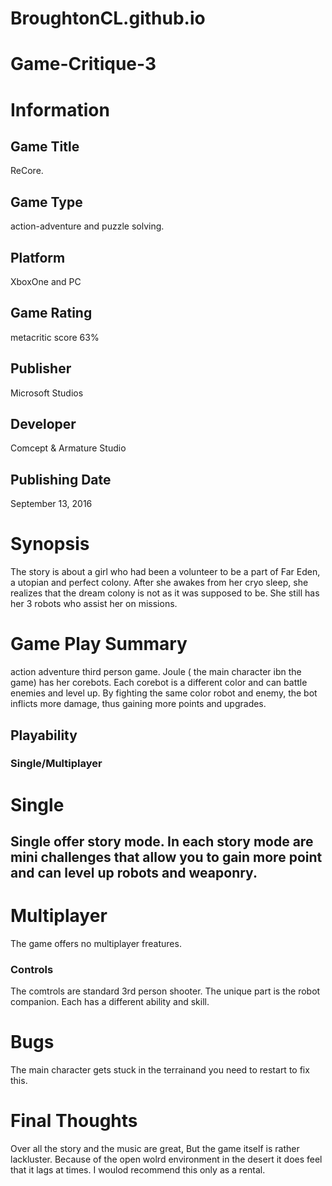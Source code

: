 # BroughtonCL.github.io
# Game-Critique-3
# Information
## Game Title
ReCore.
## Game Type
action-adventure and puzzle solving.
## Platform
XboxOne and  PC 
## Game Rating
metacritic score 63% 
## Publisher
Microsoft Studios
## Developer
Comcept & Armature Studio
## Publishing Date
September 13, 2016
# Synopsis
The story is about a girl who had been a volunteer to be a part of Far Eden, a utopian and perfect colony. 
After she awakes from her cryo sleep, she realizes that the dream colony is not as it was supposed to be. 
She still has her 3 robots who assist her on missions.

# Game Play Summary
action adventure third person game. Joule ( the main character ibn the game) has her corebots. 
Each corebot is a different color and can battle enemies and level up. 
By fighting the same color robot and enemy, the bot inflicts more damage, thus gaining more points and upgrades.
## Playability
### Single/Multiplayer
# Single

Single offer story mode. In each story mode are mini challenges that allow you to gain more point and can level up robots and weaponry.
-
# Multiplayer 
The game  offers  no multiplayer freatures.

### Controls
The comtrols are standard 3rd person shooter. The unique part is the robot companion. Each has a different ability and skill. 
# Bugs
The main character gets stuck in the terrainand you need to restart to fix this.
# Final Thoughts
Over all the story and the music are great, But the game itself is rather lackluster. 
Because of the open wolrd environment in the desert it does feel that it lags at times. I woulod recommend this only as a rental.
